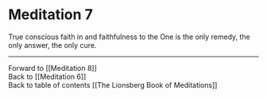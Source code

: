 # Meditation 7

True conscious faith in and faithfulness to the One is the only remedy, the only answer, the only cure.

___

Forward to [[Meditation 8]]        
Back to [[Meditation 6]]  
Back to table of contents [[The Lionsberg Book of Meditations]]  